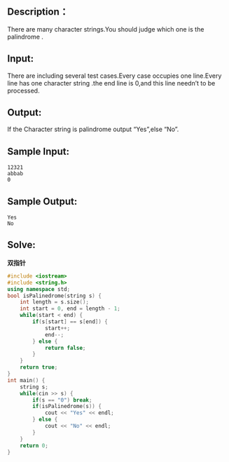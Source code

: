 ## Description：

There are many character strings.You should judge which one is the palindrome .

## Input:

There are including several test cases.Every case occupies one line.Every line has one character string .the end line is 0,and this line needn’t to be processed.

## Output:

If the Character string is palindrome output “Yes”,else “No”.

## Sample Input:

```
12321
abbab
0
```

## Sample Output:

```
Yes
No
```

## Solve:

**双指针**

```c++
#include <iostream>
#include <string.h>
using namespace std;
bool isPalinedrome(string s) {
    int length = s.size();
    int start = 0, end = length - 1;
    while(start < end) {
        if(s[start] == s[end]) {
            start++;
            end--;
        } else {
            return false;
        }
    }
    return true;
}
int main() {
    string s;
    while(cin >> s) {
        if(s == "0") break;
        if(isPalinedrome(s)) {
            cout << "Yes" << endl;
        } else {
            cout << "No" << endl;
        }
    }
    return 0;
}

```
